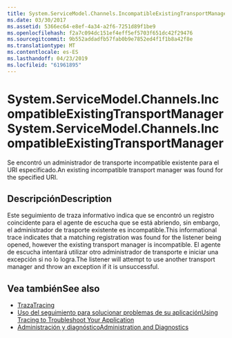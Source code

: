```yaml
---
title: System.ServiceModel.Channels.IncompatibleExistingTransportManager
ms.date: 03/30/2017
ms.assetid: 5366ec64-e8ef-4a34-a2f6-7251d89f1be9
ms.openlocfilehash: f2a7c094dc151ef4eff5ef5703f651dc42f29476
ms.sourcegitcommit: 9b552addadfb57fab0b9e7852ed4f1f1b8a42f8e
ms.translationtype: MT
ms.contentlocale: es-ES
ms.lasthandoff: 04/23/2019
ms.locfileid: "61961895"
---
```

# <a name="systemservicemodelchannelsincompatibleexistingtransportmanager"></a><span data-ttu-id="d793e-102">System.ServiceModel.Channels.IncompatibleExistingTransportManager</span><span class="sxs-lookup"><span data-stu-id="d793e-102">System.ServiceModel.Channels.IncompatibleExistingTransportManager</span></span>
<span data-ttu-id="d793e-103">Se encontró un administrador de transporte incompatible existente para el URI especificado.</span><span class="sxs-lookup"><span data-stu-id="d793e-103">An existing incompatible transport manager was found for the specified URI.</span></span>  
  
## <a name="description"></a><span data-ttu-id="d793e-104">Descripción</span><span class="sxs-lookup"><span data-stu-id="d793e-104">Description</span></span>  
 <span data-ttu-id="d793e-105">Este seguimiento de traza informativo indica que se encontró un registro coincidente para el agente de escucha que se está abriendo, sin embargo, el administrador de trasporte existente es incompatible.</span><span class="sxs-lookup"><span data-stu-id="d793e-105">This informational trace indicates that a matching registration was found for the listener being opened, however the existing transport manager is incompatible.</span></span> <span data-ttu-id="d793e-106">El agente de escucha intentará utilizar otro administrador de transporte e iniciar una excepción si no lo logra.</span><span class="sxs-lookup"><span data-stu-id="d793e-106">The listener will attempt to use another transport manager and throw an exception if it is unsuccessful.</span></span>  
  
## <a name="see-also"></a><span data-ttu-id="d793e-107">Vea también</span><span class="sxs-lookup"><span data-stu-id="d793e-107">See also</span></span>

- [<span data-ttu-id="d793e-108">Traza</span><span class="sxs-lookup"><span data-stu-id="d793e-108">Tracing</span></span>](../../../../../docs/framework/wcf/diagnostics/tracing/index.md)
- [<span data-ttu-id="d793e-109">Uso del seguimiento para solucionar problemas de su aplicación</span><span class="sxs-lookup"><span data-stu-id="d793e-109">Using Tracing to Troubleshoot Your Application</span></span>](../../../../../docs/framework/wcf/diagnostics/tracing/using-tracing-to-troubleshoot-your-application.md)
- [<span data-ttu-id="d793e-110">Administración y diagnóstico</span><span class="sxs-lookup"><span data-stu-id="d793e-110">Administration and Diagnostics</span></span>](../../../../../docs/framework/wcf/diagnostics/index.md)
